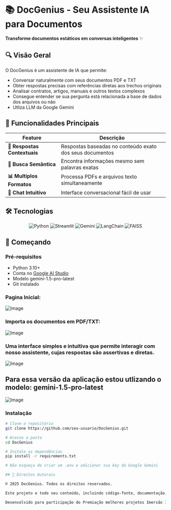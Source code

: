# 📚 DocGenius - Seu Assistente IA para Documentos



**Transforme documentos estáticos em conversas inteligentes** ✨

## 🔍 Visão Geral
O DocGenius é um assistente de IA que permite:
- Conversar naturalmente com seus documentos PDF e TXT
- Obter respostas precisas com referências diretas aos trechos originais
- Analisar contratos, artigos, manuais e outros textos complexos
- Consegue entender se sua pergunta está relacionada a base de dados dos arquivos ou não 
- Utliza LLM da Google Gemini

## 🎯 Funcionalidades Principais
| Feature | Descrição |
|---------|-----------|
| **📌 Respostas Contextuais** | Respostas baseadas no conteúdo exato dos seus documentos |
| **🔎 Busca Semântica** | Encontra informações mesmo sem palavras exatas |
| **📊 Multiplos Formatos** | Processa PDFs e arquivos texto simultaneamente |
| **💬 Chat Intuitivo** | Interface conversacional fácil de usar |

## 🛠️ Tecnologias
<div align="center">
  
![Python](https://img.shields.io/badge/Python-3.10+-blue?logo=python)
![Streamlit](https://img.shields.io/badge/Streamlit-FF4B4B?logo=streamlit)
![Gemini](https://img.shields.io/badge/Google_Gemini-4285F4?logo=google)
![LangChain](https://img.shields.io/badge/LangChain-00AC47?logo=langchain)
![FAISS](https://img.shields.io/badge/FAISS-Vector_Search-FF6D00?logo=facebook)

</div>

## 🚀 Começando

### Pré-requisitos
- Python 3.10+
- Conta no [Google AI Studio](https://ai.google.dev/)
- Modelo gemini-1.5-pro-latest
- Git instalado
### Pagina Inicial:
![Image](https://github.com/user-attachments/assets/dc25b743-f378-4fcf-8ce7-5e8797c6a44d)

### Importa os documentos em  PDF/TXT:
![Image](https://github.com/user-attachments/assets/cd3cb78a-fc17-458a-9d24-182979d54404)

### Uma interface simples e intuitiva que permite interagir com nosso assistente, cujas respostas são assertivas e diretas.
![Image](https://github.com/user-attachments/assets/a951d18c-6e43-4d01-8d6f-e0693e147aee)

## Para essa versão da aplicação estou utlizando o modelo: gemini-1.5-pro-latest

![Image](https://github.com/user-attachments/assets/011e6a12-cc94-473a-bda5-6e77ab8784b0)

### Instalação
```bash
# Clone o repositório
git clone https://github.com/seu-usuario/DocGenius.git

# Acesse a pasta
cd DocGenius

# Instale as dependências
pip install -r requirements.txt

# Não esqueça de criar um .env e adicionar sua key do Google Gemini

## 📝 Direitos Autorais

© 2025 DocGenius. Todos os direitos reservados.

Este projeto e todo seu conteúdo, incluindo código-fonte, documentação, design de interface e conceitos implementados, são protegidos por leis de direitos autorais. Não é permitida a reprodução, distribuição ou criação de trabalhos derivados sem autorização expressa do autor.

Desenvolvido para participação do Premiação melhores projetos Imersão IA_


